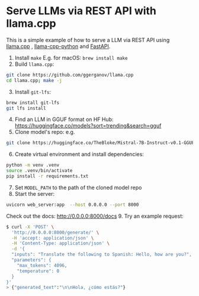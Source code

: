 # Serve LLMs via REST API with llama.cpp

This is a simple example of how to serve a LLM via REST API using [llama.cpp](https://github.com/ggerganov/llama.cpp)
, [llama-cpp-python](https://github.com/abetlen/llama-cpp-python) and [FastAPI](https://fastapi.tiangolo.com/).

1. Install `make`
E.g. for macOS: `brew install make`
2. Build `llama.cpp`:
```bash
git clone https://github.com/ggerganov/llama.cpp
cd llama.cpp; make -j
```
3. Install `git-lfs`:
```bash
brew install git-lfs
git lfs install
```
4. Find an LLM in GGUF format on HF Hub:
https://huggingface.co/models?sort=trending&search=gguf
5. Clone model's repo:
e.g. 
```bash
git clone https://huggingface.co/TheBloke/Mistral-7B-Instruct-v0.1-GGUF
```
6. Create virtual environment and install dependencies:
```bash
python -m venv .venv
source .venv/bin/activate
pip install -r requirements.txt
```
7. Set `MODEL_PATH` to the path of the cloned model repo
8. Start the server:
```bash 
uvicorn web_server:app  --host 0.0.0.0 --port 8000
```
Check out the docs: http://0.0.0.0:8000/docs
9. Try an example request:
```bash
$ curl -X 'POST' \
  'http://0.0.0.0:8000/generate/' \
  -H 'accept: application/json' \
  -H 'Content-Type: application/json' \
  -d '{
  "inputs": "Translate the following to Spanish: Hello, how are you?",
  "parameters": {
    "max_tokens": 4096,
    "temperature": 0
  }
}'
> {"generated_text":"\n\nHola, ¿cómo estás?"}
```